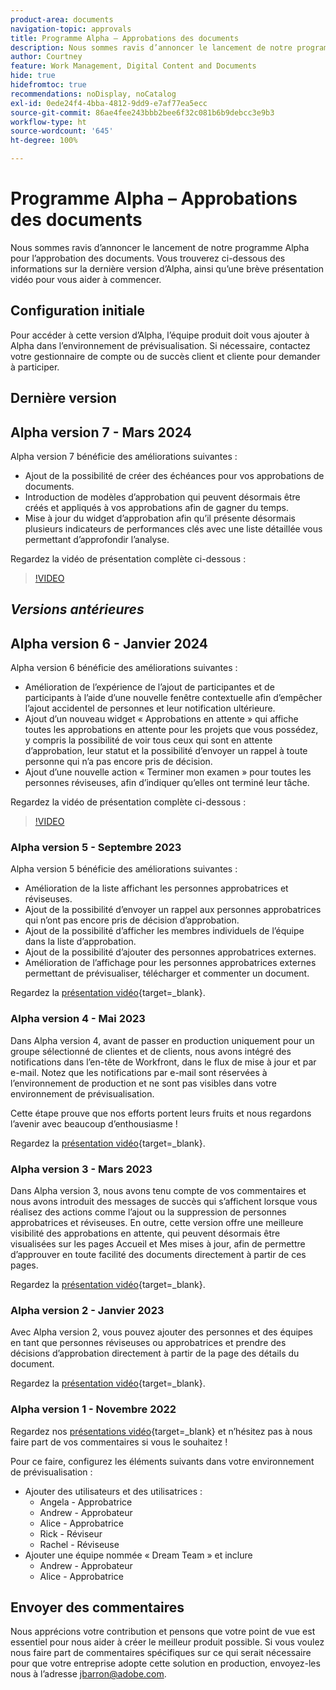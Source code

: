 ```yaml
---
product-area: documents
navigation-topic: approvals
title: Programme Alpha – Approbations des documents
description: Nous sommes ravis d’annoncer le lancement de notre programme Alpha pour l’approbation des documents. Vous trouverez ci-dessous des informations sur la dernière version d’Alpha, ainsi qu’une brève présentation vidéo pour vous aider à commencer.
author: Courtney
feature: Work Management, Digital Content and Documents
hide: true
hidefromtoc: true
recommendations: noDisplay, noCatalog
exl-id: 0ede24f4-4bba-4812-9dd9-e7af77ea5ecc
source-git-commit: 86ae4fee243bbb2bee6f32c081b6b9debcc3e9b3
workflow-type: ht
source-wordcount: '645'
ht-degree: 100%

---
```


# Programme Alpha – Approbations des documents

Nous sommes ravis d’annoncer le lancement de notre programme Alpha pour l’approbation des documents. Vous trouverez ci-dessous des informations sur la dernière version d’Alpha, ainsi qu’une brève présentation vidéo pour vous aider à commencer.

## Configuration initiale

Pour accéder à cette version d’Alpha, l’équipe produit doit vous ajouter à Alpha dans l’environnement de prévisualisation. Si nécessaire, contactez votre gestionnaire de compte ou de succès client et cliente pour demander à participer.

## Dernière version

## Alpha version 7 - Mars 2024

Alpha version 7 bénéficie des améliorations suivantes :

* Ajout de la possibilité de créer des échéances pour vos approbations de documents.
* Introduction de modèles d’approbation qui peuvent désormais être créés et appliqués à vos approbations afin de gagner du temps.
* Mise à jour du widget d’approbation afin qu’il présente désormais plusieurs indicateurs de performances clés avec une liste détaillée vous permettant d’approfondir l’analyse.

Regardez la vidéo de présentation complète ci-dessous :

>[!VIDEO](https://video.tv.adobe.com/v/3428023/)

## _Versions antérieures_

## Alpha version 6 - Janvier 2024

Alpha version 6 bénéficie des améliorations suivantes :

* Amélioration de l’expérience de l’ajout de participantes et de participants à l’aide d’une nouvelle fenêtre contextuelle afin d’empêcher l’ajout accidentel de personnes et leur notification ultérieure.
* Ajout d’un nouveau widget « Approbations en attente » qui affiche toutes les approbations en attente pour les projets que vous possédez, y compris la possibilité de voir tous ceux qui sont en attente d’approbation, leur statut et la possibilité d’envoyer un rappel à toute personne qui n’a pas encore pris de décision.
* Ajout d’une nouvelle action « Terminer mon examen » pour toutes les personnes réviseuses, afin d’indiquer qu’elles ont terminé leur tâche.

Regardez la vidéo de présentation complète ci-dessous :

>[!VIDEO](https://video.tv.adobe.com/v/3426860/)

### Alpha version 5 - Septembre 2023

Alpha version 5 bénéficie des améliorations suivantes :

* Amélioration de la liste affichant les personnes approbatrices et réviseuses.
* Ajout de la possibilité d’envoyer un rappel aux personnes approbatrices qui n’ont pas encore pris de décision d’approbation.
* Ajout de la possibilité d’afficher les membres individuels de l’équipe dans la liste d’approbation.
* Ajout de la possibilité d’ajouter des personnes approbatrices externes.
* Amélioration de l’affichage pour les personnes approbatrices externes permettant de prévisualiser, télécharger et commenter un document.

Regardez la [présentation vidéo](https://video.tv.adobe.com/v/3424613/){target=_blank}.

### Alpha version 4 - Mai 2023

Dans Alpha version 4, avant de passer en production uniquement pour un groupe sélectionné de clientes et de clients, nous avons intégré des notifications dans l’en-tête de Workfront, dans le flux de mise à jour et par e-mail. Notez que les notifications par e-mail sont réservées à l’environnement de production et ne sont pas visibles dans votre environnement de prévisualisation. <!--If you're interested in having this release implemented in your production environment on June 14th, please reach out to me directly at jbarron@adobe.com.-->

Cette étape prouve que nos efforts portent leurs fruits et nous regardons l’avenir avec beaucoup d’enthousiasme !

Regardez la [présentation vidéo](https://video.tv.adobe.com/v/3420094/){target=_blank}.

### Alpha version 3 - Mars 2023

Dans Alpha version 3, nous avons tenu compte de vos commentaires et nous avons introduit des messages de succès qui s’affichent lorsque vous réalisez des actions comme l’ajout ou la suppression de personnes approbatrices et réviseuses. En outre, cette version offre une meilleure visibilité des approbations en attente, qui peuvent désormais être visualisées sur les pages Accueil et Mes mises à jour, afin de permettre d’approuver en toute facilité des documents directement à partir de ces pages.

Regardez la [présentation vidéo](https://video.tv.adobe.com/v/3417854/){target=_blank}.

### Alpha version 2 - Janvier 2023

Avec Alpha version 2, vous pouvez ajouter des personnes et des équipes en tant que personnes réviseuses ou approbatrices et prendre des décisions d’approbation directement à partir de la page des détails du document.

Regardez la [présentation vidéo](https://video.tv.adobe.com/v/3413941){target=_blank}.

### Alpha version 1 - Novembre 2022

Regardez nos [présentations vidéo](https://video.tv.adobe.com/v/3412837){target=_blank} et n’hésitez pas à nous faire part de vos commentaires si vous le souhaitez !

Pour ce faire, configurez les éléments suivants dans votre environnement de prévisualisation :

* Ajouter des utilisateurs et des utilisatrices :
   * Angela - Approbatrice
   * Andrew - Approbateur
   * Alice - Approbatrice
   * Rick - Réviseur
   * Rachel - Réviseuse
* Ajouter une équipe nommée « Dream Team » et inclure
   * Andrew - Approbateur
   * Alice - Approbatrice

## Envoyer des commentaires

Nous apprécions votre contribution et pensons que votre point de vue est essentiel pour nous aider à créer le meilleur produit possible. Si vous voulez nous faire part de commentaires spécifiques sur ce qui serait nécessaire pour que votre entreprise adopte cette solution en production, envoyez-les nous à l’adresse [jbarron@adobe.com](mailto:jbarron@adobe.com).
